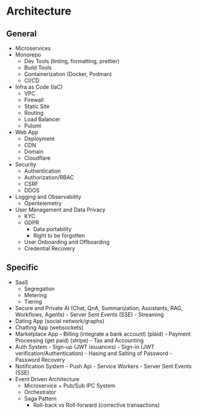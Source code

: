 # Architecture

## General
- Microservices
- Monorepo
    - Dev Tools (linting, formatting, prettier)
    - Build Tools 
    - Containerization (Docker, Podman)
    - CI/CD
- Infra as Code (IaC)
    - VPC
    - Firewall
    - Static Site
    - Routing
    - Load Balancer
    - Pulumi
- Web App
    - Deployment
    - CDN
    - Domain
    - Cloudflare
- Security
    - Authentication
    - Authorization/RBAC
    - CSRF
    - DDOS
- Logging and Observability
    - Opentelemetry
- User Management and Data Privacy
    - KYC
    - GDPR
        - Data portability
        - Right to be forgotten
    - User Onboarding and Offboarding
    - Credential Recovery
 
## Specific
- SaaS
    - Segregation
    - Metering
    - Tiering
- Secure and Private AI (Chat, QnA, Summarization, Assistants, RAG, Workflows, Agents)
      - Server Sent Events (SSE)
      - Streaming
- Dating App (social network/graphs)
- Chatting App (websockets)
- Marketplace App
      - Billing (integrate a bank account) (plaid)
      - Payment Processing (get paid) (stripe)
      - Tax and Accounting
- Auth System
      - Sign-up (JWT issuances)
      - Sign-in (JWT verification/Authentication)
      - Hasing and Salting of Password
      - Password Recovery
- Notification System
      - Push Api
      - Service Workers
      - Server Sent Events (SSE)
- Event Driven Architecture
    - Microservice + Pub/Sub IPC System
    - Orchestrator
    - Saga Pattern
        - Roll-back vs Roll-forward (corrective transactions)
